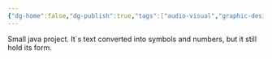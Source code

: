 ```yaml
---
{"dg-home":false,"dg-publish":true,"tags":["audio-visual","graphic-design"],"permalink":"/audio-visual/home-escape-end/","dgPassFrontmatter":true}
---
```


Small java project.
It´s text converted into symbols and numbers, but it still hold its form.